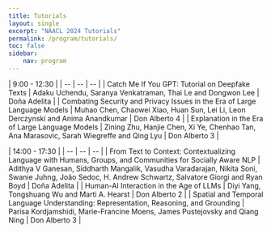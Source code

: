 ```yaml
---
title: Tutorials
layout: single
excerpt: "NAACL 2024 Tutorials"
permalink: /program/tutorials/
toc: false
sidebar: 
    nav: program
---
```


<style>
table th:first-of-type {
    width: 20%;
}
table th:nth-of-type(2) {
    width: 80%;
}
</style>

<!-- The accepted NAACL 2024 tutorials are listed below. We will add more details such as the dates and links to the tutorial websites later.

* **Combating Security and Privacy Issues in the Era of Large Language Models**. Muhao Chen, Chaowei Xiao, Huan Sun, Lei Li, Leon Derczynski and Anima Anandkumar.
* **Human-AI Interaction in the Age of LLMs**. Diyi Yang, Tongshuang Wu and Marti A. Hearst.
* **Explanation in the Era of Large Language Models**. Zining Zhu, Hanjie Chen, Xi Ye, Chenhao Tan, Ana Marasovic, Sarah Wiegreffe and Qing Lyu.
* **Catch Me If You GPT: Tutorial on Deepfake Texts**. Adaku Uchendu, Saranya Venkatraman, Thai Le and Dongwon Lee.
* **From Text to Context: Contextualizing Language with Humans, Groups, and Communities for Socially Aware NLP**. Adithya Ganesan, Siddharth Mangalik, Vasudha Varadarajan, Nikita Soni, Swanie Juhng, João Sedoc, Andrew Schwartz, Salvatore Giorgi and Ryan Boyd.
* **Spatial and Temporal Language Understanding: Representation, Reasoning, and Grounding**. Parisa Kordjamshidi, Marie-Francine Moens, James Pustejovsky and Qiang Ning.  -->


<!-- | <span>June 18, 2024</span> | -->
<!-- | -- | -- | -->
<!-- | [Student Research Workshop](https://naacl2024-srw.github.io/) | TBD | -->

| <span>9:00 - 12:30</span> |
| -- | -- | -- |
| Catch Me If You GPT: Tutorial on Deepfake Texts | Adaku Uchendu, Saranya Venkatraman, Thai Le and Dongwon Lee | Doña Adelita | 
| Combating Security and Privacy Issues in the Era of Large Language Models | Muhao Chen, Chaowei Xiao, Huan Sun, Lei Li, Leon Derczynski and Anima Anandkumar | Don Alberto 4 |
| Explanation in the Era of Large Language Models | Zining Zhu, Hanjie Chen, Xi Ye, Chenhao Tan, Ana Marasovic, Sarah Wiegreffe and Qing Lyu | Don Alberto 3 |

| <span>14:00 - 17:30</span> |
| -- | -- | -- |
| From Text to Context: Contextualizing Language with Humans, Groups, and Communities for Socially Aware NLP | Adithya V Ganesan, Siddharth Mangalik, Vasudha Varadarajan, Nikita Soni, Swanie Juhng, João Sedoc, H. Andrew Schwartz, Salvatore Giorgi and Ryan Boyd | Doña Adelita | 
| Human-AI Interaction in the Age of LLMs | Diyi Yang, Tongshuang Wu and Marti A. Hearst | Don Alberto 2 |
| Spatial and Temporal Language Understanding: Representation, Reasoning, and Grounding | Parisa Kordjamshidi, Marie-Francine Moens, James Pustejovsky and Qiang Ning | Don Alberto 3 |

<!-- | <span>June 21, 2024</span> | -->
<!-- | -- | -- | -->
<!-- [Clinical NLP Workshop](https://clinical-nlp.github.io/2024/) | Alberto 2 | -->
<!-- [6th Workshop on NLP and Computational Social Science](https://sites.google.com/site/nlpandcss/) | Alberto 3 | -->
<!-- [TrustNLP: Fourth Workshop on Trustworthy Natural Language Processing](https://trustnlpworkshop.github.io) | Alberto 4 | -->
<!-- [44th Workshop on Figurative Language Processing](http://sites.google.com/view/figlang2024) | Genaro | -->
<!-- [HCI+NLP: 3rd Workshop on Bridging Human-Computer Interaction and Natural Language Processing](https://sites.google.com/view/hciandnlp/home) | Julian | -->
<!-- [4th Workshop on NLP for Indigenous Languages of the Americas (AmericasNLP)](https://turing.iimas.unam.mx/americasnlp/) | Socorro | -->

<!-- | <span>June 20--21, 2024</span> | -->
<!-- | -- | -- | -->
<!-- [*SEM 2024: The 13th Joint Conference on Lexical and Computational Semantics](https://sites.google.com/view/starsem2024) | Adaleta  | -->
<!-- [SemEval-2024](https://semeval.github.io/SemEval2024/) | Alberto 1 | -->
